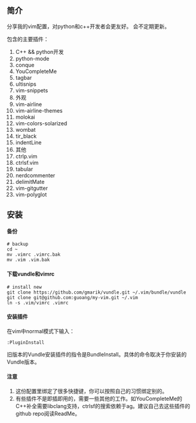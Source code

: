 ## 简介

分享我的vim配置，对python和c++开发者会更友好。
会不定期更新。

包含的主要插件：

1. C++ && python开发
  1. python-mode
  2. conque
  3. YouCompleteMe
  4. tagbar
  5. ultisnips
  6. vim-snippets
2. 外观
  1. vim-airline
  2. vim-airline-themes
  3. molokai
  4. vim-colors-solarized
  5. wombat
  6. tir_black
  7. indentLine
3. 其他
  1. ctrlp.vim
  2. ctrlsf.vim
  3. tabular
  4. nerdcommenter
  5. delimitMate
  6. vim-gitgutter
  7. vim-polyglot


## 安装

#### 备份

    # backup
    cd ~
    mv .vimrc .vimrc.bak
    mv .vim .vim.bak

#### 下载vundle和vimrc

    # install new
    git clone https://github.com/gmarik/vundle.git ~/.vim/bundle/vundle
    git clone git@github.com:guoang/my-vim.git ~/.vim
    ln -s .vim/vimrc .vimrc

#### 安装插件

在vim中normal模式下输入：

    :PluginInstall

旧版本的Vundle安装插件的指令是BundleInstall。具体的命令取决于你安装的Vundle版本。

#### 注意

1. 这份配置里绑定了很多快捷键，你可以按照自己的习惯绑定别的。
2. 有些插件不是即插即用的，需要一些其他的工作。如YouCompleteMe的C++补全需要libclang支持，ctrlsf的搜索依赖于ag。建议自己去这些插件的github repo阅读ReadMe。
